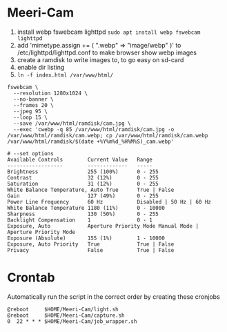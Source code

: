 # Meeri-Cam

1. install webp fswebcam lighttpd `sudo apt install webp fswebcam lighttpd`
2. add 'mimetype.assign   += ( ".webp" => "image/webp" )' to /etc/lighttpd/lighttpd.conf to make browser show webp images
3. create a ramdisk to write images to, to  go easy on sd-card
4. enable dir listing 
5. `ln -f index.html /var/www/html/`

```
fswebcam \
  --resolution 1280x1024 \
  --no-banner \
  --frames 20 \
  --jpeg 95 \
  --loop 15 \
  --save /var/www/html/ramdisk/cam.jpg \
  --exec 'cwebp -q 85 /var/www/html/ramdisk/cam.jpg -o /var/www/html/ramdisk/cam.webp; cp /var/www/html/ramdisk/cam.webp /var/www/html/ramdisk/$(date +%Y%m%d_%H%M%S)_cam.webp'
```

```
# --set options
Available Controls        Current Value   Range
------------------        -------------   -----
Brightness                255 (100%)      0 - 255
Contrast                  32 (12%)        0 - 255
Saturation                31 (12%)        0 - 255
White Balance Temperature, Auto True      True | False
Gain                      127 (49%)       0 - 255
Power Line Frequency      60 Hz           Disabled | 50 Hz | 60 Hz
White Balance Temperature 1180 (11%)      0 - 10000
Sharpness                 130 (50%)       0 - 255
Backlight Compensation    1               0 - 1
Exposure, Auto            Aperture Priority Mode Manual Mode | Aperture Priority Mode
Exposure (Absolute)       155 (1%)        1 - 10000
Exposure, Auto Priority   True            True | False
Privacy                   False           True | False
```

# Crontab
Automatically run the script in the correct order by creating these cronjobs

```
@reboot     $HOME/Meeri-Cam/light.sh
@reboot     $HOME/Meeri-Cam/capture.sh
0  22 * * * $HOME/Meeri-Cam/job_wrapper.sh
```
